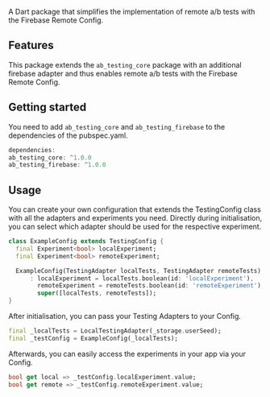 A Dart package that simplifies the implementation of remote a/b tests with the Firebase Remote Config.

## Features

This package extends the `ab_testing_core` package with an additional firebase adapter and thus enables remote a/b tests with the Firebase Remote Config.

## Getting started

You need to add `ab_testing_core` and `ab_testing_firebase` to the dependencies of the pubspec.yaml.

```dart
dependencies:
ab_testing_core: ^1.0.0
ab_testing_firebase: ^1.0.0
```

## Usage

You can create your own configuration that extends the TestingConfig class with all the adapters and experiments you need. Directly during initialisation, you can select which adapter should be used for the respective experiment.

```dart
class ExampleConfig extends TestingConfig {
  final Experiment<bool> localExperiment;
  final Experiment<bool> remoteExperiment;

  ExampleConfig(TestingAdapter localTests, TestingAdapter remoteTests)
      : localExperiment = localTests.boolean(id: 'localExperiment'),
        remoteExperiment = remoteTests.boolean(id: 'remoteExperiment'),
        super([localTests, remoteTests]);
}
```

After initialisation, you can pass your Testing Adapters to your Config.

```dart
final _localTests = LocalTestingAdapter(_storage.userSeed);
final _testConfig = ExampleConfig(_localTests);
```

Afterwards, you can easily access the experiments in your app via your Config.

```dart
bool get local => _testConfig.localExperiment.value;
bool get remote => _testConfig.remoteExperiment.value;
```